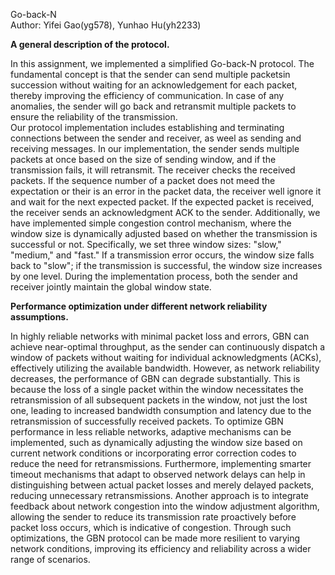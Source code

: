 Go-back-N  
Author: Yifei Gao(yg578), Yunhao Hu(yh2233)  

**A general description of the protocol.**  

In this assignment, we implemented a simplified Go-back-N protocol. The fundamental concept is that the sender can send multiple packetsin succession without waiting for an acknowledgement for each packet, thereby improving the efficiency of communication. In case of any anomalies, the sender will go back and retransmit multiple packets to ensure the reliability of the transmission.  
Our protocol implementation includes establishing and terminating connections between the sender and receiver, as weel as sending and receiving messages. In our implementation, the sender sends multiple packets at once based on the size of sending window, and if the transmission fails, it will retransmit. The receiver checks the received packets. If the sequence number of a packet does not meed the expectation or their is an error in the packet data, the receiver well ignore it and wait for the next expected packet. If the expected packet is received, the receiver sends an acknowledgment ACK to the sender. Additionally, we have implemented simple congestion control mechanism, where the window size is dynamically adjusted based on whether the transmission is successful or not. Specifically, we set three window sizes: "slow," "medium," and "fast." If a transmission error occurs, the window size falls back to "slow"; if the transmission is successful, the window size increases by one level. During the implementation process, both the sender and receiver jointly maintain the global window state.

**Performance optimization under different network reliability assumptions.**

In highly reliable networks with minimal packet loss and errors, GBN can achieve near-optimal throughput, as the sender can continuously dispatch a window of packets without waiting for individual acknowledgments (ACKs), effectively utilizing the available bandwidth. However, as network reliability decreases, the performance of GBN can degrade substantially. This is because the loss of a single packet within the window necessitates the retransmission of all subsequent packets in the window, not just the lost one, leading to increased bandwidth consumption and latency due to the retransmission of successfully received packets. To optimize GBN performance in less reliable networks, adaptive mechanisms can be implemented, such as dynamically adjusting the window size based on current network conditions or incorporating error correction codes to reduce the need for retransmissions. Furthermore, implementing smarter timeout mechanisms that adapt to observed network delays can help in distinguishing between actual packet losses and merely delayed packets, reducing unnecessary retransmissions. Another approach is to integrate feedback about network congestion into the window adjustment algorithm, allowing the sender to reduce its transmission rate proactively before packet loss occurs, which is indicative of congestion. Through such optimizations, the GBN protocol can be made more resilient to varying network conditions, improving its efficiency and reliability across a wider range of scenarios.
